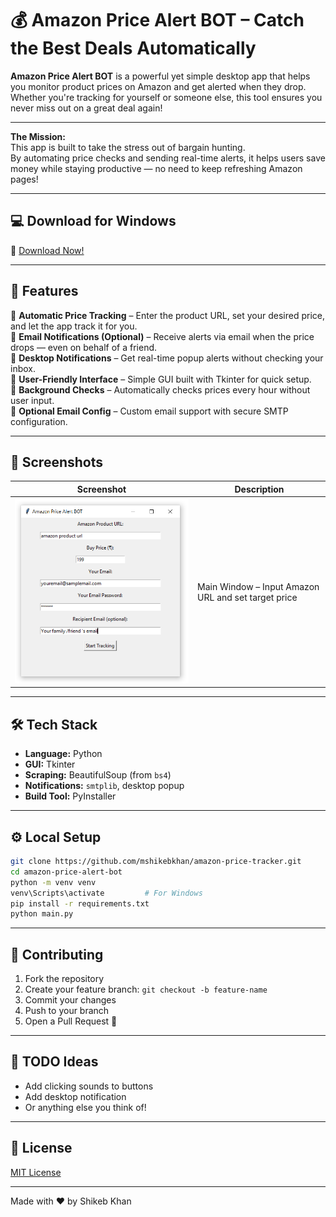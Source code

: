 # 💰 Amazon Price Alert BOT – Catch the Best Deals Automatically

**Amazon Price Alert BOT** is a powerful yet simple desktop app that helps you monitor product prices on Amazon and get alerted when they drop.  
Whether you're tracking for yourself or someone else, this tool ensures you never miss out on a great deal again!

---

**The Mission:**  
This app is built to take the stress out of bargain hunting.  
By automating price checks and sending real-time alerts, it helps users save money while staying productive — no need to keep refreshing Amazon pages!

---

## 💻 Download for Windows

🔗 [Download Now!](https://github.com/yourusername/amazon-price-alert-bot/releases/download/v1.0.0/AmazonPriceAlertBOTSetup.exe)

---

## 🚀 Features

💸 **Automatic Price Tracking** – Enter the product URL, set your desired price, and let the app track it for you.  
📩 **Email Notifications (Optional)** – Receive alerts via email when the price drops — even on behalf of a friend.  
🔔 **Desktop Notifications** – Get real-time popup alerts without checking your inbox.  
🧠 **User-Friendly Interface** – Simple GUI built with Tkinter for quick setup.  
🔄 **Background Checks** – Automatically checks prices every hour without user input.  
🔐 **Optional Email Config** – Custom email support with secure SMTP configuration.

---

## 📸 Screenshots

| Screenshot | Description |
|------------|-------------|
| ![Main](screenshots/main_window.PNG) | Main Window – Input Amazon URL and set target price |

---

## 🛠 Tech Stack

- **Language:** Python  
- **GUI:** Tkinter  
- **Scraping:** BeautifulSoup (from `bs4`)  
- **Notifications:** `smtplib`, desktop popup  
- **Build Tool:** PyInstaller

---

## ⚙️ Local Setup

```bash
git clone https://github.com/mshikebkhan/amazon-price-tracker.git
cd amazon-price-alert-bot
python -m venv venv
venv\Scripts\activate         # For Windows
pip install -r requirements.txt
python main.py
```
---

## 👥 Contributing

1. Fork the repository
2. Create your feature branch: `git checkout -b feature-name`
3. Commit your changes
4. Push to your branch
5. Open a Pull Request 🚀

---

## 📌 TODO Ideas

- Add clicking sounds to buttons
- Add desktop notification
- Or anything else you think of!

---

## 📄 License

[MIT License](LICENSE)

---

Made with ❤️ by Shikeb Khan
